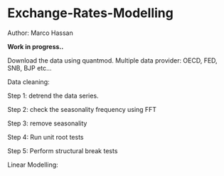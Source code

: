# Exchange-Rates-Modelling

Author: Marco Hassan

**Work in progress..**

Download the data using quantmod. Multiple data provider: OECD, FED, SNB, BJP etc...

Data cleaning:

Step 1: detrend the data series.

Step 2: check the seasonality frequency using FFT

Step 3: remove seasonality

Step 4: Run unit root tests

Step 5: Perform structural break tests

Linear Modelling:

